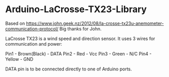 # Arduino-LaCrosse-TX23-Library

Based on https://www.john.geek.nz/2012/08/la-crosse-tx23u-anemometer-communication-protocol/
Big thanks for John.


LaCrosse TX23 is a wind speed and direction sensor. It uses 3 wires for communication and power:

Pin1 - Brown(Black) - DATA
Pin2 - Red - Vcc
Pin3 - Green - N/C
Pin4 - Yellow - GND

DATA pin is to be connected directly to one of Arduino ports.
